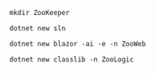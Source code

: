 `mkdir ZooKeeper`

`dotnet new sln`

`dotnet new blazor -ai -e -n ZooWeb`

`dotnet new classlib -n ZooLogic`

